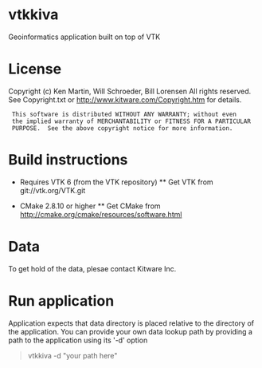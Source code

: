 vtkkiva
=======
Geoinformatics application built on top of VTK

License
=======
  Copyright (c) Ken Martin, Will Schroeder, Bill Lorensen
  All rights reserved.
  See Copyright.txt or http://www.kitware.com/Copyright.htm for details.

     This software is distributed WITHOUT ANY WARRANTY; without even
     the implied warranty of MERCHANTABILITY or FITNESS FOR A PARTICULAR
     PURPOSE.  See the above copyright notice for more information.

Build instructions
=================
* Requires VTK 6 (from the VTK repository)
** Get VTK from git://vtk.org/VTK.git

* CMake 2.8.10 or higher
** Get CMake from http://cmake.org/cmake/resources/software.html

Data
====
To get hold of the data, plesae contact Kitware Inc.

Run application
===============
Application expects that data directory is placed relative to the
directory of the application.  You can provide your own data lookup path 
by providing a path to the application using its '-d' option

> vtkkiva -d "your path here"





